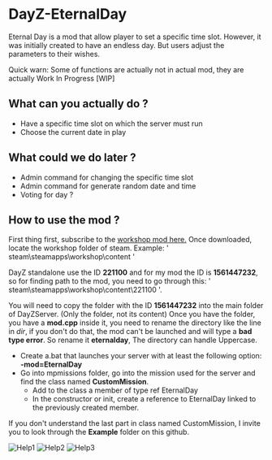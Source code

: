 # DayZ-EternalDay

Eternal Day is a mod that allow player to set a specific time slot. However, it was initially created to have an endless day. But users adjust the parameters to their wishes.

Quick warn: Some of functions are actually not in actual mod, they are actually Work In Progress [WIP]

## What can you actually  do ?

* Have a specific time slot on which the server must run
* Choose the current date in play

## What could we do later ?

* Admin command for changing the specific time slot
* Admin command for generate random date and time
* Voting for day ?

## How to use the mod ?

First thing first, subscribe to the [workshop mod here.](https://steamcommunity.com/sharedfiles/filedetails/?id=1561447232)
Once downloaded, locate the workshop folder of steam. Example: ' steam\steamapps\workshop\content '

DayZ standalone use the ID **221100** and for my mod the ID is **1561447232**, so for finding path to the mod, you need to go through this: ' steam\steamapps\workshop\content\221100 '.

You will need to copy the folder with the ID **1561447232** into the main folder of DayZServer. (Only the folder, not its content)
Once you have the folder, you have a **mod.cpp** inside it, you need to rename the directory like the line in *dir*, if you don't do that, the mod can't be launched and will type a **bad type error**. So rename it **eternalday**, The directory can handle Uppercase.

* Create a.bat that launches your server with at least the following option: **-mod=EternalDay**
* Go into mpmissions folder, go into the mission used for the server and find the class named **CustomMission**.
  * Add to the class a member of type ref EternalDay
  * In the constructor or init, create a reference to EternalDay linked to the previously created member.
  
If you don't understand the last part in class named CustomMission, I invite you to look through the **Example** folder on this github.

![Help1](https://i.imgur.com/0L8d1mR.png)
![Help2](https://i.imgur.com/H6y26pf.png)
![Help3](https://i.imgur.com/Hjkxzaq.png)

